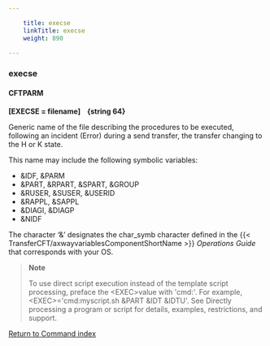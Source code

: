 ```yaml
---

    title: execse
    linkTitle: execse
    weight: 890

---
```

<span id="execse"></span>

### execse

<span id="execse_CFTPARM"></span>

#### CFTPARM

****\[EXECSE = filename\]
   {string
64}****

Generic name of the file describing
the procedures to be executed, following an incident (Error) during a
send transfer, the transfer changing to the H or K state.

This name may include the following symbolic variables:

- &IDF, &PARM
- &PART, &RPART,
    &SPART, &GROUP
- &RUSER, &SUSER,
    &USERID
- &RAPPL, &SAPPL
- &DIAGI, &DIAGP
- &NIDF

The character ‘&’ designates the char\_symb character defined in
the {{< TransferCFT/axwayvariablesComponentShortName  >}} *Operations Guide* that corresponds with your OS.

> **Note**
>
> To use direct script execution instead of the template script processing, preface the &lt;EXEC>value with 'cmd:'. For example, &lt;EXEC>='cmd:myscript.sh &PART &IDT &IDTU'. See Directly processing a program or script for details, examples, restrictions, and support.

[Return to Command index](../../)
